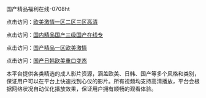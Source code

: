 国产精品福利在线-0708ht

点击访问：<a href="https://heiliaozj3tjd.pages.dev">欧美激情一区二区三区高清</a>

点击访问：<a href="https://heiliaoe8ajia.pages.dev">国内精品国产三级国产在线专</a>

点击访问：<a href="https://heiliaoxqkkct.pages.dev">国产精品一区欧美激情</a>

点击访问：<a href="https://heiliaoxwd5i8.pages.dev">国产日韩欧美重口变态</a>

本平台提供各类精选的成人影片资源，涵盖欧美、日韩、国产等多个风格和类别，保证用户可以在平台上快速找到心仪的影片。所有视频均支持高清播放，平台会根据网络状况自动优化播放效果，保证用户拥有顺畅的观看体验。

<span style="display:none;">[Canonical link](https://github.com/ha20250708/ha10 ）</span>
